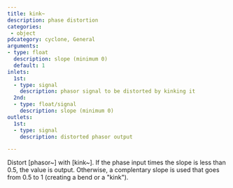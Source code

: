 ```yaml
---
title: kink~
description: phase distortion
categories:
 - object
pdcategory: cyclone, General
arguments:
- type: float
  description: slope (minimum 0)
  default: 1
inlets:
  1st:
  - type: signal
    description: phasor signal to be distorted by kinking it
  2nd:
  - type: float/signal
    description: slope (minimum 0)
outlets:
  1st:
  - type: signal
    description: distorted phasor output

---
```


Distort [phasor~] with [kink~]. If the phase input times the slope is less than 0.5, the value is output. Otherwise, a complentary slope is used that goes from 0.5 to 1 (creating a bend or a "kink").

